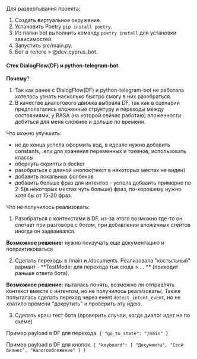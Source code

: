 
Для развертывания проекта:
1. Создать виртуальное окружение.
2. Установить Poetry `pip install poetry`.
3. Из папки bot выполнить команду `poetry install` для установки зависимостей.
4. Запустить src/main.py.
5. Бот в телеге > @dev_cyprus_bot.


#### Стек DialogFlow(DF) и python-telegram-bot.

**Почему**?

1. Так как ранее с DialogFlow(DF) и python-telegram-bot не работала хотелось узнать насколько быстро смогу в них разобраться.
2. В качестве диалогового движка выбрала DF, так как в сценарии предполагались вложенные структуру и переходы между состояниями, у RASA (на которой сейчас работаю) вложенности добиться для меня сложнее и дольше по времени.

Что можно улучшить:
  - не до конца успела оформить код, в идеале нужно добавить constants, .env для хранения переменных и токенов, использовать классы
  - обернуть скрипты в docker
  - разобраться с длиной кнопок(текст в некоторых местах не виден)
  - добавить локальных фолбеков
  - добавить больше фраз для интентов - успела добавить примерно по 2-5(в некоторых местах чуть больше) фраз, по-хорошему нужно хотя бы от 15-20 фраз.


Что не получилось реализовать:
1) Разобраться с контекстами в DF, из-за этого возможно где-то он слетает при разговоре с ботом, при добавлении вложенных стейтов иногда он задваивался.

**Возможное решение:** нужно поизучать еще документацию и попрактиковаться


2) Сделать переходы в /main и /documents. Реализовала "костыльный" вариант - **TestMode: для перехода тык сюда > ... ** (приходит раньше ответа бота).

**Возможное решение:** пыталась понять, возможно ли отправлять контекст вместе с интентом, но не получилось реализовать(. Также попыталась сделать переход через event `detect_intent_event`, но не хватило времени "докрутить" и проверить эту идею. 

3) Сделать краш тест бота (проверить случаи, когда диалог идет не по схеме)





Пример payload в DF для перехода.
`{
  "go_to_state": "/main"
}`

Пример payload в DF для кнопок.
`{
  "keyboard": [
    "Документы",
    "Cвой бизнес",
    "Налогообложение"
  ]
}`